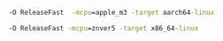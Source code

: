 



```cmd
-O ReleaseFast  -mcpu=apple_m3 -target aarch64-linux
```


```cmd
-O ReleaseFast -mcpu=znver5 -target x86_64-linux
```
